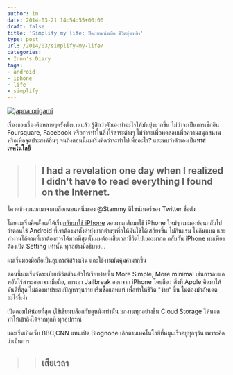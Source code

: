 ```yaml
---
author: in
date: 2014-03-21 14:54:55+00:00
draft: false
title: 'Simplify my life: ปิดเทอมน่าเบื่อ ชีวิตยุ่งเหยิง'
type: post
url: /2014/03/simplify-my-life/
categories:
- Innn's Diary
tags:
- android
- iphone
- life
- simplify
---
```


[![่japna origami](https://www.innnblog.com/wp-content/uploads/2014/03/1000_Cranes_for_Japan_Sans_Text-1-1024x640.jpg)
](https://www.innnblog.com/wp-content/uploads/2014/03/1000_Cranes_for_Japan_Sans_Text-1.jpg)

เรื่องของเรื่องคือหลายๆครั้งตั้งนานแล้ว รู้สึกว่าตัวเองทำอะไรให้มันยุ่งยากขึ้น ไม่ว่าจะเป็นการเช็กอิน Foursquare, Facebook หรือการทำในสิ่งไร้สาระต่างๆ ไม่ว่าจะเพื่อทดสอบเพื่อความสนุกสนานหรือเพื่อจุดประสงค์อื่นๆ จนถึงตอนนี้ผมเริ่มคิดว่าจะทำไปเพื่ออะไร? และพบว่าตัวเองเป็น**ทาสเทคโนโลยี**

<!-- more -->


<blockquote>

> 
> ## I had a revelation one day when I realized I didn't have to read everything I found on the Internet.
> 
> 
</blockquote>


โควตข้างบนยกมาจากบล็อกตอนหนึ่งของ @Stammy ดีไซน์เนอร์ของ Twitter ชื่อดัง



โดยผมเริ่มคิดตั้งแต่ได้เริ่ม[กลับมาใช้ iPhone](https://www.innnblog.com/android-vs-ios-2-years-to-prove/) ตอนผมกลับมาใช้ iPhone ใหม่ๆ ผมมองย้อนกลับไปว่าตอนใช้ Android ที่เราต้องมาตั้งค่ายุ่งยากต่างๆเพื่อให้มันใช้ได้เสถียรขึ้น ไม่กินแรม ไม่กินแบต และทำงานได้ตามที่เราต้องการได้มากที่สุดนั้นผมต้องเสียเวลาชีวิตไปเยอะมากก กลับกัน iPhone ผมเพียงต้องเปิด Setting เท่านั้น ทุกอย่างมีอธิบาย...

ผมเริ่มมองมือถือเป็นอุปกรณ์สร้างเงิน และใช้งานมันคุ้มค่ามากขึ้น

ตอนนี้ผมเริ่มจัดระเบียบชีวิตส่วนตัวให้เรียบง่ายขึ้น More Simple, More minimal เช่นการลบแอพอันไร้สาระออกจากมือถือ, การเอา Jailbreak ออกจาก iPhone โดยถือว่าสิ่งที่ Apple คิดมาให้มันดีที่สุด ไม่ต้องมาประสบปัญหาวุ่นวาย เริ่มซื้อแอพแท้ เพื่อทำให้ชีวิต "ง่าย" ขึ้น ไม่ต้องมัวอัพเดตอะไรงี่เง่า

เปิดคอมให้น้อยที่สุด \ใช้เขียนบล็อกกับดูหนังเท่านั้น ยกงานทุกอย่างขึ้น Cloud Storage ให้หมด ทำให้เข้าถึงได้จากทุกที่ ทุกอุปกรณ์

และเริ่มเปิดเว็บ BBC,CNN แทนเปิด Blognone เลิกตามเทคโนโลยีที่หมุนเร็วอยู่ทุกๆวัน เพราะคิดว่าเป็นการ


<blockquote>

> 
> ## **เสียเวลา**
> 
> 
</blockquote>
